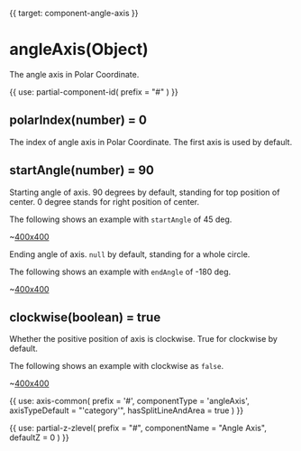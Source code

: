 
{{ target: component-angle-axis }}

# angleAxis(Object)

The angle axis in Polar Coordinate.

{{ use: partial-component-id(
    prefix = "#"
) }}

## polarIndex(number) = 0

The index of angle axis in Polar Coordinate. The first axis is used by default.

## startAngle(number) = 90

<ExampleUIControlAngle default="90" min="-360" max="360" step="1" />

Starting angle of axis. 90 degrees by default, standing for top position of center. 0 degree stands for right position of center.

The following shows an example with `startAngle` of 45 deg.

~[400x400](${galleryViewPath}doc-example/polar-start-angle&edit=1&reset=1)

<ExampleUIControlAngle default="null" min="-360" max="360" step="1" />

Ending angle of axis. `null` by default, standing for a whole circle.

The following shows an example with `endAngle` of -180 deg.

~[400x400](${galleryViewPath}doc-example/polar-end-angle&edit=1&reset=1)

## clockwise(boolean) = true

<ExampleUIControlBoolean default="true" />

Whether the positive position of axis is clockwise. True for clockwise by default.

The following shows an example with clockwise as `false`.

~[400x400](${galleryViewPath}doc-example/polar-anticlockwise&edit=1&reset=1)

{{ use: axis-common(
    prefix = '#',
    componentType = 'angleAxis',
    axisTypeDefault = "'category'",
    hasSplitLineAndArea = true
) }}

{{ use: partial-z-zlevel(
    prefix = "#",
    componentName = "Angle Axis",
    defaultZ = 0
) }}

